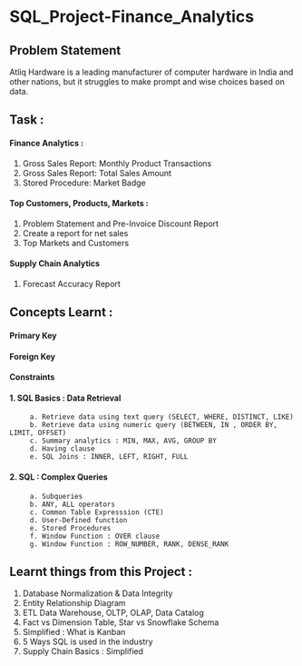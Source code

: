 # SQL_Project-Finance_Analytics

## Problem Statement 

Atliq Hardware is a leading manufacturer of computer hardware in India and other nations, but it struggles to make prompt and wise choices based on data.

## Task :

#### Finance Analytics :

   1. Gross Sales Report: Monthly Product Transactions
   2. Gross Sales Report: Total Sales Amount
   3. Stored Procedure: Market Badge

#### Top Customers, Products, Markets : 

   1. Problem Statement and Pre-Invoice Discount Report
   2. Create a report for net sales
   3. Top Markets and Customers 

#### Supply Chain Analytics

   1. Forecast Accuracy Report

## Concepts Learnt : 

  #### Primary Key 
  
  #### Foreign Key 
  
  #### Constraints 
  
  #### 1. SQL Basics : Data Retrieval 
         a. Retrieve data using text query (SELECT, WHERE, DISTINCT, LIKE)
         b. Retrieve data using numeric query (BETWEEN, IN , ORDER BY, LIMIT, OFFSET)
         c. Summary analytics : MIN, MAX, AVG, GROUP BY
         d. Having clause
         e. SQL Joins : INNER, LEFT, RIGHT, FULL
      
  #### 2. SQL : Complex Queries 
         a. Subqueries 
         b. ANY, ALL operators 
         c. Common Table Expresssion (CTE)
         d. User-Defined function
         e. Stored Procedures 
         f. Window Function : OVER clause 
         g. Window Function : ROW_NUMBER, RANK, DENSE_RANK
                 
## Learnt things from this Project : 

   1. Database Normalization & Data Integrity 
   2. Entity Relationship Diagram 
   3. ETL Data Warehouse, OLTP, OLAP, Data Catalog
   4. Fact vs Dimension Table, Star vs Snowflake Schema 
   5. Simplified : What is Kanban
   6. 5 Ways SQL is used in the industry 
   7. Supply Chain Basics : Simplified
